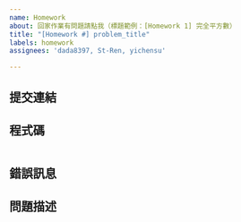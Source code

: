 ```yaml
---
name: Homework
about: 回家作業有問題請點我（標題範例：[Homework 1] 完全平方數）
title: "[Homework #] problem_title"
labels: homework
assignees: 'dada8397, St-Ren, yichensu'

---
```


## 提交連結

<!--
在批改系統上作答的同學請填寫提交連結，若無則請留空。
-->

## 程式碼

<!--
請填入你的程式碼並注意縮排。
請勿上傳螢幕截圖！
-->

```python

```

## 錯誤訊息

<!-- 若有錯誤訊息請提供截圖，若無則請留空。 -->

## 問題描述

<!-- 請盡量完整地敘述你的問題。 -->
